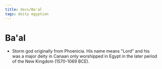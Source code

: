 ```yaml
---
title: docs/Ba'al
tags: deity egyptian
---
```


# Ba'al
- Storm god originally from Phoenicia. His name means "Lord" and his was a major deity in Canaan only worshipped in Egypt in the later period of the New Kingdom (1570-1069 BCE).
